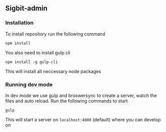 ## Sigbit-admin

### Installation
To install repository run the following command

`npm install`

You also need to install gulp cli

`npm install -g gulp-cli`

This will install all neccessary node packages

### Running dev mode
In dev mode we use gulp and broswersync to create a server, watch the files and auto reload. 
Run the following commands to start

`gulp`

This will start a server on `localhost:4000` (default) where you can develop on